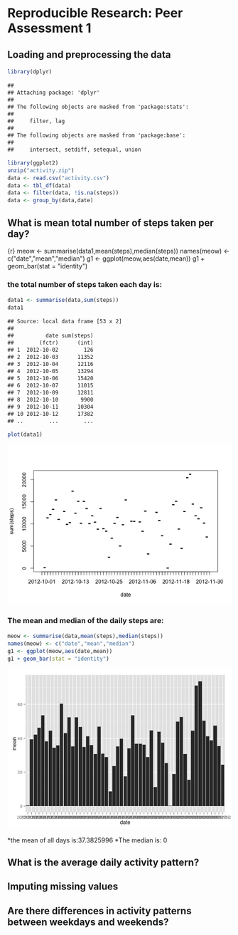 # Reproducible Research: Peer Assessment 1


## Loading and preprocessing the data

```r
library(dplyr)
```

```
## 
## Attaching package: 'dplyr'
## 
## The following objects are masked from 'package:stats':
## 
##     filter, lag
## 
## The following objects are masked from 'package:base':
## 
##     intersect, setdiff, setequal, union
```

```r
library(ggplot2)
unzip("activity.zip")
data <- read.csv("activity.csv")
data <- tbl_df(data)
data <- filter(data, !is.na(steps))
data <- group_by(data,date)
```


## What is mean total number of steps taken per day?

{r}
meow <- summarise(data1,mean(steps),median(steps))
names(meow) <- c("date","mean","median")
g1 <- ggplot(meow,aes(date,mean))
g1 + geom_bar(stat = "identity")

### the total number of steps taken each day is:

```r
data1 <- summarise(data,sum(steps))
data1
```

```
## Source: local data frame [53 x 2]
## 
##          date sum(steps)
##        (fctr)      (int)
## 1  2012-10-02        126
## 2  2012-10-03      11352
## 3  2012-10-04      12116
## 4  2012-10-05      13294
## 5  2012-10-06      15420
## 6  2012-10-07      11015
## 7  2012-10-09      12811
## 8  2012-10-10       9900
## 9  2012-10-11      10304
## 10 2012-10-12      17382
## ..        ...        ...
```

```r
plot(data1)
```

![](PA1_template_files/figure-html/unnamed-chunk-3-1.png) 

### The mean and median of the daily steps are:

```r
meow <- summarise(data,mean(steps),median(steps))
names(meow) <- c("date","mean","median")
g1 <- ggplot(meow,aes(date,mean))
g1 + geom_bar(stat = "identity")
```

![](PA1_template_files/figure-html/unnamed-chunk-4-1.png) 

*the mean of all days is:37.3825996
*The median is: 0

## What is the average daily activity pattern?



## Imputing missing values



## Are there differences in activity patterns between weekdays and weekends?

